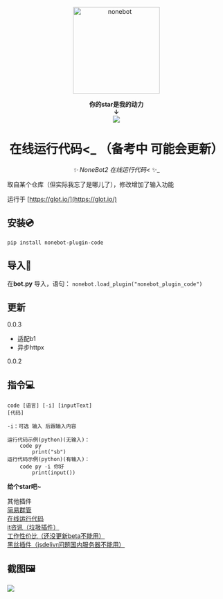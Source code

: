 <p align="center">
  <a href="https://v2.nonebot.dev/"><img src="https://v2.nonebot.dev/logo.png" width="200" height="200" alt="nonebot"></a>
</p>

<div align="center">
  
   
**你的star是我的动力**  
**↓**  
<img src="https://img.shields.io/github/stars/yzyyz1387/nonebot_plugin_code.svg?style=social">  

# 在线运行代码<_ （备考中 可能会更新）

_✨ NoneBot2 在线运行代码<_ ✨_

</div>

取自某个仓库（但实际我忘了是哪儿了），修改增加了输入功能

运行于 [https://glot.io/](https://glot.io/)

## 安装💿
`pip install nonebot-plugin-code`


## 导入📲
在**bot.py** 导入，语句：
`nonebot.load_plugin("nonebot_plugin_code")`

## 更新

0.0.3

- 适配b1
- 异步httpx

0.0.2

## 指令💻
```
code [语言] [-i] [inputText]
[代码]

-i：可选 输入 后跟输入内容

运行代码示例(python)(无输入)：
    code py
        print("sb")
运行代码示例(python)(有输入)：
    code py -i 你好
        print(input())
```


**给个star吧~**

其他插件  
[简易群管](https://github.com/yzyyz1387/nonebot_plugin_admin)   
[在线运行代码](https://github.com/yzyyz1387/nonebot_plugin_code)  
[it咨讯（垃圾插件）](https://github.com/yzyyz1387/nonebot_plugin_itnews "it资讯")  
[工作性价比（还没更新beta不能用）](https://github.com/yzyyz1387/nonebot_plugin_workscore)  
[黑丝插件（jsdelivr问题国内服务器不能用）](https://github.com/yzyyz1387/nonebot_plugin_heisi)

## 截图🖼

![](https://cdn.jsdelivr.net/gh/yzyyz1387/blogimages/nonebot_plugin_code.png)



